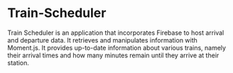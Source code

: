# Train-Scheduler

Train Scheduler is an application that incorporates Firebase to host arrival and departure data. It retrieves and manipulates information with Moment.js. It provides up-to-date information about various trains, namely their arrival times and how many minutes remain until they arrive at their station.

